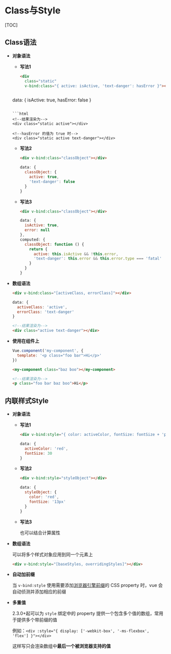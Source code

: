 # Class与Style

[TOC]

## Class语法

- **对象语法**

  - **写法1**

    ```html
    <div
      class="static"
      v-bind:class="{ active: isActive, 'text-danger': hasError }"></div>
    ```
  
    ```javascript
  data: {
      isActive: true,
      hasError: false
    }
    ```
    
    ```html
    <!--结果渲染为-->
    <div class="static active"></div>
      
    <!--hasError 的值为 true 时-->
    <div class="static active text-danger"></div>
    ```
    
  - **写法2**
  
     ```html
    <div v-bind:class="classObject"></div>
    ```
  
    ```javascript
    data: {
      classObject: {
        active: true,
        'text-danger': false
      }
    }
    ```
    
  - **写法3**
  
     ```html
    <div v-bind:class="classObject"></div>
    ```
  
    ```javascript
    data: {
      isActive: true,
      error: null
    },
    computed: {
      classObject: function () {
        return {
          active: this.isActive && !this.error,
          'text-danger': this.error && this.error.type === 'fatal'
        }
      }
    }
    ```
  
- **数组语法**

  ```html
  <div v-bind:class="[activeClass, errorClass]"></div>
  ```

  ```javascript
  data: {
    activeClass: 'active',
    errorClass: 'text-danger'
  }
  ```

  ```html
  <!--结果渲染为-->
  <div class="active text-danger"></div>
  ```

- **使用在组件上**

  ```javascript
  Vue.component('my-component', {
    template: '<p class="foo bar">Hi</p>'
  })
  ```

  ```html
  <my-component class="baz boo"></my-component>
  
  <!--结果渲染为-->
  <p class="foo bar baz boo">Hi</p>
  ```

  

## 内联样式Style

- **对象语法**

  - **写法1**

    ```html
    <div v-bind:style="{ color: activeColor, fontSize: fontSize + 'px' }"></div>
    ```

    ```javascript
    data: {
      activeColor: 'red',
      fontSize: 30
    }
    ```

  - **写法2**

    ```html
    <div v-bind:style="styleObject"></div>
    ```

    ```javascript
    data: {
      styleObject: {
        color: 'red',
        fontSize: '13px'
      }
    }
    ```

  - **写法3**

    也可以结合计算属性

- **数组语法**

  可以将多个样式对象应用到同一个元素上

  ```html
  <div v-bind:style="[baseStyles, overridingStyles]"></div>
  ```

- **自动加前缀**

  当 `v-bind:style` 使用需要添加[浏览器引擎前缀](https://developer.mozilla.org/zh-CN/docs/Glossary/Vendor_Prefix)的 CSS property 时，vue 会自动侦测并添加相应的前缀

- **多重值**

  2.3.0+起可以为 `style` 绑定中的 property 提供一个包含多个值的数组，常用于提供多个带前缀的值

  例如：`<div :style="{ display: ['-webkit-box', '-ms-flexbox', 'flex'] }"></div>`

  这样写只会渲染数组中**最后一个被浏览器支持的值**